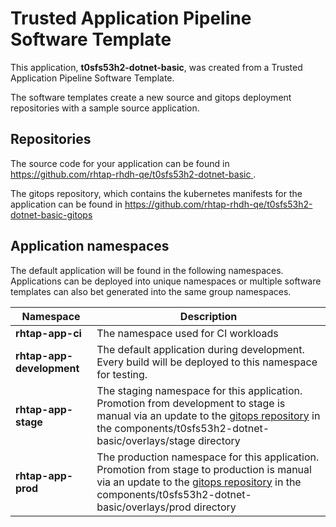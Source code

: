 # Trusted Application Pipeline Software Template

This application, **t0sfs53h2-dotnet-basic**, was created from a Trusted Application Pipeline Software Template.

The software templates create a new source and gitops deployment repositories with a sample source application. 

## Repositories

The source code for your application can be found in [https://github.com/rhtap-rhdh-qe/t0sfs53h2-dotnet-basic ](https://github.com/rhtap-rhdh-qe/t0sfs53h2-dotnet-basic ).
 
The gitops repository, which contains the kubernetes manifests for the application can be found in 
[https://github.com/rhtap-rhdh-qe/t0sfs53h2-dotnet-basic-gitops ](https://github.com/rhtap-rhdh-qe/t0sfs53h2-dotnet-basic-gitops ) 

## Application namespaces 

The default application will be found in the following namespaces. Applications can be deployed into unique namespaces or multiple software templates can also bet generated into the same group namespaces.  

|  Namespace   |  Description   |  
| -------- | -------- |
| **rhtap-app-ci** | The namespace used for CI workloads |
| **rhtap-app-development** | The default application during development. Every build will be deployed to this namespace for testing. |
| **rhtap-app-stage** | The staging namespace for this application. Promotion from development to stage is manual via an update to the [gitops repository](https://github.com/rhtap-rhdh-qe/t0sfs53h2-dotnet-basic-gitops ) in the components/t0sfs53h2-dotnet-basic/overlays/stage directory |
| **rhtap-app-prod** | The production namespace for this application. Promotion from stage to production is manual via an update to the [gitops repository](https://github.com/rhtap-rhdh-qe/t0sfs53h2-dotnet-basic-gitops ) in the components/t0sfs53h2-dotnet-basic/overlays/prod directory |